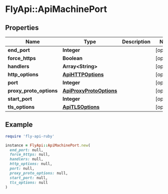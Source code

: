 # FlyApi::ApiMachinePort

## Properties

| Name | Type | Description | Notes |
| ---- | ---- | ----------- | ----- |
| **end_port** | **Integer** |  | [optional] |
| **force_https** | **Boolean** |  | [optional] |
| **handlers** | **Array&lt;String&gt;** |  | [optional] |
| **http_options** | [**ApiHTTPOptions**](ApiHTTPOptions.md) |  | [optional] |
| **port** | **Integer** |  | [optional] |
| **proxy_proto_options** | [**ApiProxyProtoOptions**](ApiProxyProtoOptions.md) |  | [optional] |
| **start_port** | **Integer** |  | [optional] |
| **tls_options** | [**ApiTLSOptions**](ApiTLSOptions.md) |  | [optional] |

## Example

```ruby
require 'fly-api-ruby'

instance = FlyApi::ApiMachinePort.new(
  end_port: null,
  force_https: null,
  handlers: null,
  http_options: null,
  port: null,
  proxy_proto_options: null,
  start_port: null,
  tls_options: null
)
```

